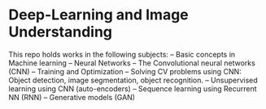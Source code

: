 # Deep-Learning and Image Understanding

This repo holds works in the following subjects:
– Basic concepts in Machine learning
– Neural Networks
– The Convolutional neural networks (CNN)
– Training and Optimization
– Solving CV problems using CNN: Object detection, image segmentation, object recognition.
– Unsupervised learning using CNN (auto-encoders)
– Sequence learning using Recurrent NN (RNN)
– Generative models (GAN)
